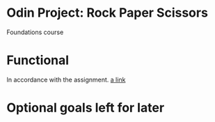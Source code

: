 # Odin Project: Rock Paper Scissors
Foundations course 

# Functional
In accordance with the assignment.
[a link](https://www.theodinproject.com/lessons/foundations-rock-paper-scissors#assignment)

# Optional goals left for later
